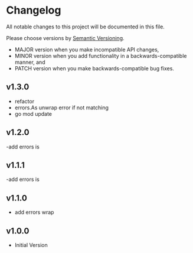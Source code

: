# Changelog

All notable changes to this project will be documented in this file.

Please choose versions by [Semantic Versioning](http://semver.org/).

* MAJOR version when you make incompatible API changes,
* MINOR version when you add functionality in a backwards-compatible manner, and
* PATCH version when you make backwards-compatible bug fixes.

## v1.3.0

- refactor
- errors.As unwrap error if not matching
- go mod update

## v1.2.0

-add errors is

## v1.1.1

-add errors is

## v1.1.0

- add errors wrap

## v1.0.0

- Initial Version
